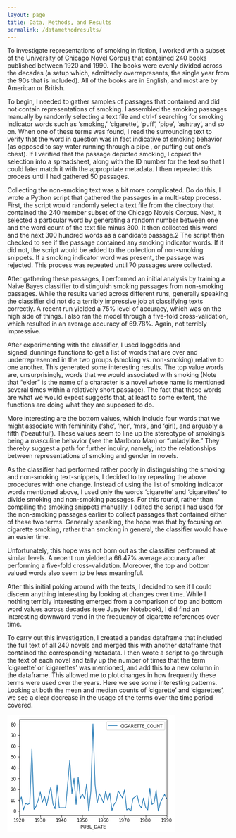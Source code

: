 ```yaml
---
layout: page
title: Data, Methods, and Results
permalink: /datamethodresults/
---
```


To investigate representations of smoking in fiction, I worked with a subset of the University of Chicago Novel Corpus that contained 240 books published between 1920 and 1990. The books were evenly divided across the decades (a setup which, admittedly overrepresents, the single year from the 90s that is included). All of the books are in English, and most are by American or British.

To begin, I needed to gather samples of passages that contained and did not contain representations of smoking. I assembled the smoking passages manually by randomly selecting a text file and ctrl-f searching for smoking indicator words such as ‘smoking,’ ‘cigarette’, ‘puff’, ‘pipe’, ‘ashtray’, and so on. When one of these terms was found, I read the surrounding text to verify that the word in question was in fact indicative of smoking behavior (as opposed to say water running through a  pipe , or  puffing  out one’s chest). If I verified that the passage depicted smoking, I copied the selection into a spreadsheet, along with the ID number for the text so that I could later match it with the appropriate metadata. I then repeated this process until I had gathered 50 passages.

Collecting the non-smoking text was a bit more complicated. Do do this, I wrote a Python script that gathered the passages in a multi-step process. First, the script would randomly select a text file from the directory that contained the 240 member subset of the Chicago Novels Corpus. Next, it selected a particular word by generating a random number between one and the word count of the text file minus 300. It then collected this word and the next 300 hundred words as a candidate passage.2 The script then checked to see if the passage contained any smoking indicator words. If it did not, the script would be added to the collection of non-smoking snippets. If a smoking indicator word was present, the passage was rejected. This process was repeated until 70 passages were collected.

After gathering these passages, I performed an initial analysis by training a Naive Bayes classifier to distinguish smoking passages from non-smoking passages. While the results varied across different runs, generally speaking the classifier did not do a terribly impressive job at classifying texts correctly. A recent run yielded a 75% level of accuracy, which was on the high side of things. I also ran the model through a five-fold cross-validation, which resulted in an average accuracy of 69.78%. Again, not terribly impressive.

After experimenting with the classifier, I used loggodds and signed_dunnings functions to get a list of words that are over and underrepresented in the two groups (smoking vs. non-smoking),relative to one another. This generated some interesting results. The top value words are, unsurprisingly, words that we would associated with smoking (Note that “ekler” is the name of a character is a novel whose name is mentioned several times within a relatively short passage). The fact that these words are what we would expect suggests that, at least to some extent, the functions are doing what they are supposed to do.

More interesting are the bottom values, which include four words that we might associate with femininity (‘she’, ‘her’, ‘mrs’, and ‘girl), and arguably a fifth (‘beautiful’). These values seem to line up the stereotype of smoking’s being a masculine behavior (see the Marlboro Man) or “unladylike.” They thereby suggest a path for further inquiry, namely, into the relationships between representations of smoking and gender in novels.

As the classifier had performed rather poorly in distinguishing the smoking and non-smoking text-snippets, I decided to try repeating the above procedures with one change. Instead of using the list of smoking indicator words mentioned above, I used only the words ‘cigarette’ and ‘cigarettes’ to divide smoking and non-smoking passages. For this round, rather than compiling the smoking snippets manually, I edited the script I had used for the non-smoking passages earlier to collect passages that contained either of these two terms. Generally speaking, the hope was that by focusing on cigarette smoking, rather than smoking in general, the classifier would have an easier time.

Unfortunately, this hope was not born out as the classifier performed at similar levels. A recent run yielded a 66.47% average accuracy after performing a five-fold cross-validation. Moreover, the top and bottom valued words also seem to be less meaningful.

After this initial poking around with the texts, I decided to see if I could discern anything interesting by looking at changes over time. While I nothing terribly interesting emerged from a comparison of top and bottom word values across decades (see Jupyter Notebook), I did find an interesting downward trend in the frequency of cigarette references over time.

To carry out this investigation, I created a pandas dataframe that included the full text of all 240 novels and merged this with another dataframe that contained the corresponding metadata. I then wrote a script to go through the text of each novel and tally up the number of times that the term ‘cigarette’ or ‘cigarettes’ was mentioned, and add this to a new column in the dataframe. This allowed me to plot changes in how frequently these terms were used over the years. Here we see some interesting patterns. Looking at both the mean and median counts of ‘cigarette’ and ‘cigarettes’, we see a clear decrease in the usage of the terms over the time period covered.

![median cigarette](https://github.com/harmoniant/booksthatsmoke/blob/gh-pages/mean_cig_count.png?raw=true "Mean Cigarette Count")
